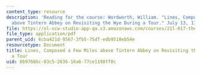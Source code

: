 ```yaml
---
content_type: resource
description: 'Reading for the course: Wordworth, William. "Lines, Composed a Few Miles
  above Tintern Abbey on Revisiting the Wye During a Tour." July 13, 1798.'
file: https://ol-ocw-studio-app-qa.s3.amazonaws.com/courses/21l-017-the-art-of-the-probable-literature-and-probability-spring-2008/8b97606c03c5263616a677ce1198ff0c_wordworth_tinte.pdf
file_type: application/pdf
parent_uid: 6cba421d-9567-3fb5-75df-edb9518eb54e
resourcetype: Document
title: Lines, Composed a Few Miles above Tintern Abbey on Revisiting the Wye During
  a Tour
uid: 8b97606c-03c5-2636-16a6-77ce1198ff0c
---
```

